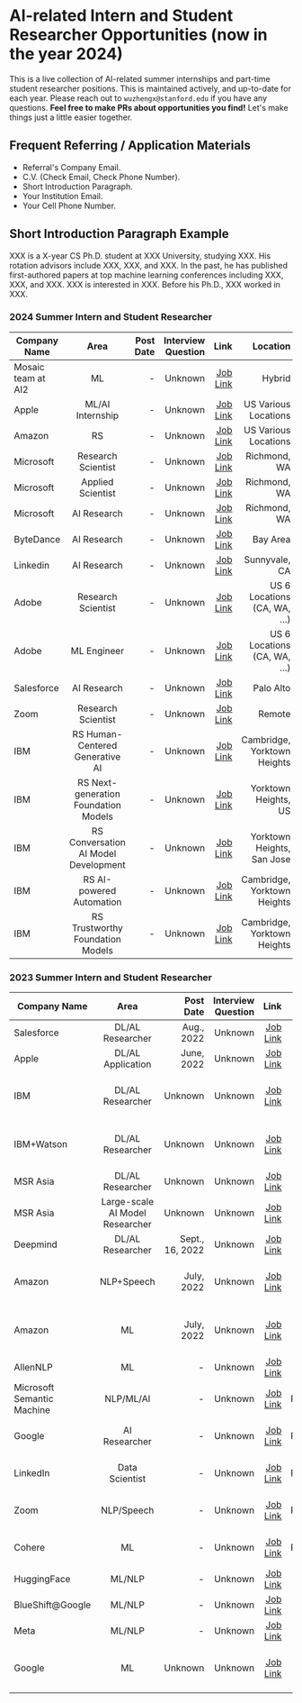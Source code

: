# AI-related Intern and Student Researcher Opportunities (now in the year 2024)

This is a live collection of AI-related summer internships and part-time student researcher positions. This is maintained actively, and up-to-date for each year. Please reach out to `wuzhengx@stanford.edu` if you have any questions. **Feel free to make PRs about opportunities you find!** Let's make things just a little easier together.

## Frequent Referring / Application Materials

- Referral's Company Email.
- C.V. (Check Email, Check Phone Number).
- Short Introduction Paragraph.
- Your Institution Email.
- Your Cell Phone Number.

## Short Introduction Paragraph Example

XXX is a X-year CS Ph.D. student at XXX University, studying XXX. His rotation advisors include XXX, XXX, and XXX. In the past, he has published first-authored papers at top machine learning conferences including XXX, XXX, and XXX. XXX is interested in XXX. Before his Ph.D., XXX worked in XXX.

### 2024 Summer Intern and Student Researcher
| Company Name  |       Area    | Post Date    | Interview Question | Link | Location | Applied/Referred |
| ------------- |:-------------:| ------------:|       ------------:| ----:|     ----:|             ----:|
| Mosaic team at AI2    | ML         | -  | Unknown            | [Job Link](https://boards.greenhouse.io/thealleninstitute/jobs/2171558) | Hybrid |  |
| Apple    | ML/AI Internship         | - | Unknown            | [Job Link](https://jobs.apple.com/en-us/details/200480066/machine-learning-ai-internships?team=STDNT) | US Various Locations | |
| Amazon    | RS         | - | Unknown            | [Job Link](https://www.amazon.jobs/en/jobs/2426896/2024-summer-research-science-internship-united-states-phd-student-science-recruiting) | US Various Locations | |
| Microsoft    | Research Scientist         | - | Unknown            | [Job Link](https://jobs.careers.microsoft.com/global/en/job/1627154/Research-Sciences-Intern) | Richmond, WA | |
| Microsoft    | Applied Scientist         | - | Unknown            | [Job Link](https://jobs.careers.microsoft.com/global/en/job/1602351/Applied-Scientist%3a-PhD-Internship-Opportunities) | Richmond, WA | |
| Microsoft    | AI Research         | - | Unknown            | [Job Link](https://jobs.careers.microsoft.com/global/en/job/1627619/AI-Researcher%3A-PhD-Internship-Opportunities-Microsoft-Research) | Richmond, WA | |
| ByteDance    | AI Research         | - | Unknown            | [Job Link](https://www.linkedin.com/jobs/view/3690915816/?refId=ByteString(length%3D16%2Cbytes%3Dc8339841...722fbede)&trackingId=FfRwpgmaRnpgGe1PdzQNqA%3D%3D) | Bay Area | |
| Linkedin    | AI Research         | - | Unknown            | [Job Link](https://www.linkedin.com/jobs/view/applied-research-internship-phd-summer-2024-at-linkedin-3724372502/) | Sunnyvale, CA | |
| Adobe    | Research Scientist         | - | Unknown            | [Job Link](https://careers.adobe.com/us/en/job/R141275/2024-Intern-Research-Scientist-Engineer) | US 6 Locations (CA, WA, ...) | |
| Adobe    | ML Engineer        | - | Unknown            | [Job Link](https://careers.adobe.com/us/en/job/R141150/2024-Intern-Machine-Learning-Engineer) | US 6 Locations (CA, WA, ...) | |
| Salesforce    | AI Research       | - | Unknown            | [Job Link](https://salesforce.wd12.myworkdayjobs.com/en-US/External_Career_Site/job/California---Palo-Alto/Summer-2024--Intern--AI-Research_JR219480-2?CF_-_REC_-_LRV_-_Job_Posting_Anchor_-_Country_from_Job_Posting_Location_Extended=bc33aa3152ec42d4995f4791a106ed09&workerSubType=3a910852b2c31010f48d2cefdccd0000) |  Palo Alto | |
| Zoom    |    Research Scientist     | - | Unknown            | [Job Link](https://careers.zoom.us/jobs/2024-ai-research-scientist-intern-remote-united-states) | Remote | |
| IBM    |    RS Human-Centered Generative AI   | - | Unknown            | [Job Link](https://careers.ibm.com/job/19183629/2024-intern-research-scientist-human-centered-generative-ai-remote/?codes=WEB_SEARCH_NA&_gl=1*2v75dv*_ga*MTU2NTI1Nzg0Mi4xNjk2MDQ3NTc2*_ga_FYECCCS21D*MTY5NjA0NzU3NS4xLjEuMTY5NjA0NzYwMi4wLjAuMA..) | Cambridge, Yorktown Heights | |
| IBM    |    RS Next-generation Foundation Models     | - | Unknown            | [Job Link](https://careers.ibm.com/job/19183613/2024-intern-research-scientist-next-generation-foundation-models-yorktown-heights-ny/?codes=WEB_SEARCH_NA&_gl=1*2v75dv*_ga*MTU2NTI1Nzg0Mi4xNjk2MDQ3NTc2*_ga_FYECCCS21D*MTY5NjA0NzU3NS4xLjEuMTY5NjA0NzYwMi4wLjAuMA..) | Yorktown Heights, US | |
| IBM    |    RS Conversation AI Model Development     | - | Unknown            | [Job Link](https://careers.ibm.com/job/19180978/2024-intern-research-scientist-conversation-ai-model-development-remote/?codes=WEB_SEARCH_NA&_gl=1*2v75dv*_ga*MTU2NTI1Nzg0Mi4xNjk2MDQ3NTc2*_ga_FYECCCS21D*MTY5NjA0NzU3NS4xLjEuMTY5NjA0NzYwMi4wLjAuMA..) | Yorktown Heights, San Jose | |
| IBM    |    RS AI-powered Automation     | - | Unknown            | [Job Link](https://careers.ibm.com/job/19180976/2024-intern-research-scientist-ai-powered-automation-remote/?codes=WEB_SEARCH_NA&_gl=1*2v75dv*_ga*MTU2NTI1Nzg0Mi4xNjk2MDQ3NTc2*_ga_FYECCCS21D*MTY5NjA0NzU3NS4xLjEuMTY5NjA0NzYwMi4wLjAuMA..) | Cambridge, Yorktown Heights | |
| IBM    |    RS Trustworthy Foundation Models     | - | Unknown            | [Job Link](https://careers.ibm.com/job/19183611/2024-intern-research-scientist-trustworthy-foundation-models-remote/?codes=WEB_SEARCH_NA&_gl=1*2v75dv*_ga*MTU2NTI1Nzg0Mi4xNjk2MDQ3NTc2*_ga_FYECCCS21D*MTY5NjA0NzU3NS4xLjEuMTY5NjA0NzYwMi4wLjAuMA..) | Cambridge, Yorktown Heights | |


### 2023 Summer Intern and Student Researcher
| Company Name  |       Area    | Post Date    | Interview Question | Link | Location | Applied/Referred |
| ------------- |:-------------:| ------------:|       ------------:| ----:|     ----:|             ----:|
| Salesforce    | DL/AL  Researcher | Aug., 2022   | Unknown            | [Job Link](https://salesforce.wd1.myworkdayjobs.com/en-US/Futureforce_Internships/job/California---Palo-Alto/XMLNAME-2023-Research-Intern---Salesforce-Research-Tableau-Research_JR158577-1?d=cta-summer-view-sjb-1) | Seattle, Bay Area | Referred |
| Apple    | DL/AL Application         | June, 2022   | Unknown            | [Job Link](https://jobs.apple.com/en-us/details/200389050/machine-learning-ai-internship?team=STDNT) | Bay Area | Applied |
| IBM    | DL/AL Researcher         | Unknown   | Unknown            | [Job Link](https://careers.ibm.com/job/16581370/2023-return-intern-research-scientist-artificial-intelligence-remote/?codes=IBM_CareerWebSite) | San Jose, CA; Cambridge, MA; Yorktown Heights, NY | Applied |
| IBM+Watson    | DL/AL Researcher         | Unknown   | Unknown            | [Job Link](https://careers.ibm.com/job/16615779/2023-intern-research-mit-ibm-watson-ai-summer-intern-remote/?codes=IBM_CareerWebSite) | Cambridge, MA or Yorktown Heights, N |  |
| MSR Asia    | DL/AL Researcher         | Unknown   | Unknown            | [Job Link](https://www.microsoft.com/en-us/research/opportunity/deep-learning-research-intern-msra-shanghai-research-group/) | Shanghai, China |  |
| MSR Asia    | Large-scale AI Model Researcher         | Unknown   | Unknown            | [Job Link](https://www.microsoft.com/en-us/research/opportunity/large-scale-ai-models-continual-learning-research-intern-msr-asia-networking-research-group/) | Beijing, China |  |
| Deepmind    | DL/AL Researcher         | Sept., 16, 2022   | Unknown            | [Job Link](https://www.deepmind.com/careers/internships?sort=alphabetical) | Unknown |  |
| Amazon    | NLP+Speech         | July, 2022   | Unknown            | [Job Link](https://www.amazon.jobs/en/jobs/2171934/2023-applied-science-internship-natural-language-processing-and-speech-technologies-united-states?cmpid=bsp-amazon-science) | multiple locations across the United States | Referred |
| Amazon    | ML         | July, 2022   | Unknown            | [Job Link](https://www.amazon.jobs/en/jobs/2156173/2023-applied-science-internship-machine-learning-united-states?cmpid=bsp-amazon-science) | multiple locations across the United States | Referred |
| AllenNLP    | ML         | -  | Unknown            | [Job Link](https://boards.greenhouse.io/thealleninstitute/jobs/2171612) | Remote Hybrid |  |
| Microsoft Semantic Machine    | NLP/ML/AI         | -  | Unknown            | [Job Link](https://careers.microsoft.com/us/en/job/1476274/Research-Intern-Semantic-Machines-Multi-Turn-Task-Oriented-Dialogue) | In-Person/Remote Hybrid |  |
| Google    | AI Researcher        | -  | Unknown            | [Job Link](https://careers.google.com/jobs/results/120135485411467974-research-intern-phd-summer-2023/?company=Google&company=Waymo&company=X&distance=50&employment_type=INTERN&page=2&src=Online%2FGoogle%20Website%2FByF&utm_campaign=ByF&utm_medium=careers_site%20&utm_source=Online%20) | In-Person/Remote Hybrid | Applied |
| LinkedIn   | Data Scientist       | -  | Unknown            | [Job Link](https://www.linkedin.com/jobs/view/applied-research-intern-at-linkedin-3296009618/?utm_campaign=google_jobs_apply&utm_source=google_jobs_apply&utm_medium=organic) | In-Person/Remote Hybrid | Applied |
| Zoom   | NLP/Speech    | -  | Unknown            | [Job Link](https://careers.zoom.us/jobs/2023-machine-learning-research-intern-san-jose-california-united-states-92c4e8bd-5b1a-4093-b582-382ed0c07cd7?utm_campaign=google_jobs_apply&utm_source=google_jobs_apply&utm_medium=organic) | In-Person/Remote Hybrid |  |
| Cohere   | ML       | -  | Unknown            | [Job Link](https://angel.co/company/cohere-ai/jobs/2440532-machine-learning-intern-summer-2023?utm_campaign=google_jobs_apply&utm_source=google_jobs_apply&utm_medium=organic) | In-Person/Remote Hybrid |  |
| HuggingFace   | ML/NLP       | -  | Unknown            | [Job Link](https://huggingface.co/blog/interns-2023) | Remote |  |
| BlueShift@Google   | ML/NLP       | -  | Unknown            | [Job Link](https://docs.google.com/forms/d/e/1FAIpQLSe11v7AYyl8VtoiWc9DItNxnBTCdgHxAQciSDWNyOCijxkCqg/viewform) | Remote |  |
| Meta   | ML/NLP       | -  | Unknown            | [Job Link](https://www.metacareers.com/jobs/547270586848082/) | Remote |  |
| Google    | ML         | Unknown   | Unknown            | [Job Link](https://careers.google.com/jobs/results/90561535148991174-student-researcher-phd-2022/?degree=DOCTORATE&distance=50&employment_type=INTERN&location=California,%20USA) | multiple locations across the United States | Applied |
